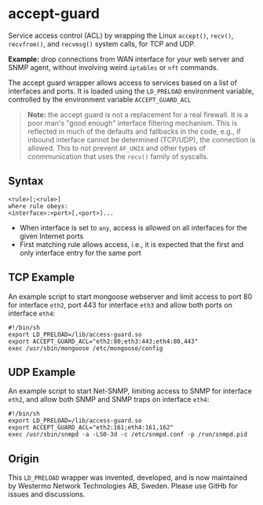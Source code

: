 # accept-guard

Service access control (ACL) by wrapping the Linux `accept()`, `recv()`,
`recvfrom()`, and `recvmsg()` system calls, for TCP and UDP.

**Example:** drop connections from WAN interface for your web server and
	SNMP agent, without involving weird `iptables` or `nft` commands.

The accept guard wrapper allows access to services based on a list of
interfaces and ports.  It is loaded using the `LD_PRELOAD` environment
variable, controlled by the environment variable `ACCEPT_GUARD_ACL`

> **Note:** the accept guard is not a replacement for a real firewall.
>   It is a poor man's "good enough" interface filtering mechanism.
>   This is reflected in much of the defaults and fallbacks in the code,
>   e.g., if inbound interface cannot be determined (TCP/UDP), the
>   connection is allowed.  This to not prevent `AF_UNIX` and other
>   types of conmmunication that uses the `recv()` family of syscalls.


## Syntax

```
<rule>[;<rule>]
where rule obeys:
<interface>:<port>[,<port>]...
```

- When interface is set to `any`, access is allowed on all interfaces
  for the given Internet ports
- First matching rule allows access, i.e., it is expected that the first
  and only interface entry for the same port


## TCP Example

An example script to start mongoose webserver and limit access to port
80 for interface `eth2`, port 443 for interface `eth3` and allow both
ports on interface `eth4`:

```
#!/bin/sh
export LD_PRELOAD=/lib/access-guard.so
export ACCEPT_GUARD_ACL="eth2:80;eth3:443;eth4:80,443"
exec /usr/sbin/mongoose /etc/mongoose/config
```


## UDP Example

An example script to start Net-SNMP, limiting access to SNMP for
interface `eth2`, and allow both SNMP and SNMP traps on interface
`eth4`:

```
#!/bin/sh
export LD_PRELOAD=/lib/access-guard.so
export ACCEPT_GUARD_ACL="eth2:161;eth4:161,162"
exec /usr/sbin/snmpd -a -LS0-3d -c /etc/snmpd.conf -p /run/snmpd.pid
```


## Origin

This `LD_PRELOAD` wrapper was invented, developed, and is now maintained
by Westermo Network Technologies AB, Sweden.  Please use GitHb for issues
and discussions.
